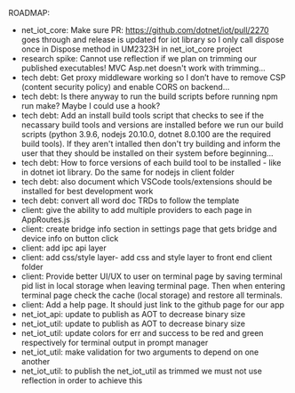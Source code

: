 ROADMAP:
- net_iot_core: Make sure PR: https://github.com/dotnet/iot/pull/2270 goes through and release is updated for iot library so I only call dispose once in Dispose method in UM2323H in net_iot_core project
- research spike: Cannot use reflection if we plan on trimming our published executables! MVC Asp.net doesn't work with trimming...
- tech debt: Get proxy middleware working so I don’t have to remove CSP (content security policy) and enable CORS on backend…
- tech debt: Is there anyway to run the build scripts before running npm run make? Maybe I could use a hook?
- tech debt: Add an install build tools script that checks to see if the necassary build tools and versions are installed before we run our build scripts (python 3.9.6, nodejs 20.10.0, dotnet 8.0.100 are the required build tools). If they aren't intalled then don't try building and inform the user that they should be installed on their system before beginning...
- tech debt: How to force versions of each build tool to be installed - like in dotnet iot library. Do the same for nodejs in client folder
- tech debt: also document which VSCode tools/extensions should be installed for best development work
- tech debt: convert all word doc TRDs to follow the template
- client: give the ability to add multiple providers to each page in AppRoutes.js
- client: create bridge info section in settings page that gets bridge and device info on button click
- client: add ipc api layer
- client: add css/style layer- add css and style layer to front end client folder
- client: Provide better UI/UX to user on terminal page by saving terminal pid list in local storage when leaving terminal page. Then when entering terminal page check the cache (local storage) and restore all terminals.
- client: Add a help page. It should just link to the github page for our app
- net_iot_api: update to publish as AOT to decrease binary size
- net_iot_util: update to publish as AOT to decrease binary size
- net_iot_util: update colors for err and success to be red and green respectively for terminal output in prompt manager
- net_iot_util: make validation for two arguments to depend on one another
- net_iot_util: to publish the net_iot_util as trimmed we must not use reflection in order to achieve this
